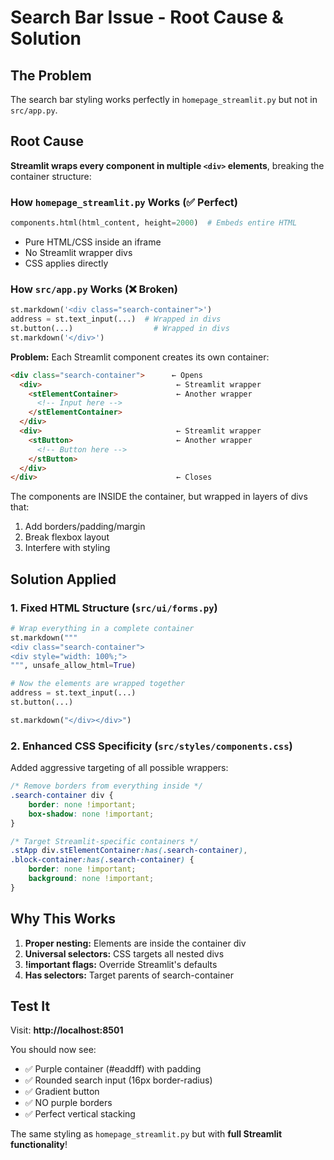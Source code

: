 # Search Bar Issue - Root Cause & Solution

## The Problem

The search bar styling works perfectly in `homepage_streamlit.py` but not in `src/app.py`.

## Root Cause

**Streamlit wraps every component in multiple `<div>` elements**, breaking the container structure:

### How `homepage_streamlit.py` Works (✅ Perfect)
```python
components.html(html_content, height=2000)  # Embeds entire HTML
```
- Pure HTML/CSS inside an iframe
- No Streamlit wrapper divs
- CSS applies directly

### How `src/app.py` Works (❌ Broken)
```python
st.markdown('<div class="search-container">')
address = st.text_input(...)  # Wrapped in divs
st.button(...)                  # Wrapped in divs
st.markdown('</div>')
```

**Problem:** Each Streamlit component creates its own container:
```html
<div class="search-container">      ← Opens
  <div>                              ← Streamlit wrapper
    <stElementContainer>             ← Another wrapper
      <!-- Input here -->
    </stElementContainer>
  </div>
  <div>                              ← Streamlit wrapper
    <stButton>                       ← Another wrapper
      <!-- Button here -->
    </stButton>
  </div>
</div>                               ← Closes
```

The components are INSIDE the container, but wrapped in layers of divs that:
1. Add borders/padding/margin
2. Break flexbox layout
3. Interfere with styling

## Solution Applied

### 1. Fixed HTML Structure (`src/ui/forms.py`)
```python
# Wrap everything in a complete container
st.markdown("""
<div class="search-container">
<div style="width: 100%;">
""", unsafe_allow_html=True)

# Now the elements are wrapped together
address = st.text_input(...)
st.button(...)

st.markdown("</div></div>")
```

### 2. Enhanced CSS Specificity (`src/styles/components.css`)
Added aggressive targeting of all possible wrappers:
```css
/* Remove borders from everything inside */
.search-container div {
    border: none !important;
    box-shadow: none !important;
}

/* Target Streamlit-specific containers */
.stApp div.stElementContainer:has(.search-container),
.block-container:has(.search-container) {
    border: none !important;
    background: none !important;
}
```

## Why This Works

1. **Proper nesting:** Elements are inside the container div
2. **Universal selectors:** CSS targets all nested divs
3. **!important flags:** Override Streamlit's defaults
4. **Has selectors:** Target parents of search-container

## Test It

Visit: **http://localhost:8501**

You should now see:
- ✅ Purple container (#eaddff) with padding
- ✅ Rounded search input (16px border-radius)
- ✅ Gradient button
- ✅ NO purple borders
- ✅ Perfect vertical stacking

The same styling as `homepage_streamlit.py` but with **full Streamlit functionality**!





